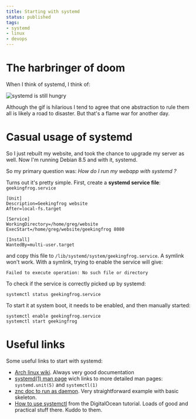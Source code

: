 ```yaml
---
title: Starting with systemd
status: published
tags:
- systemd
- linux
- devops
---
```



# The harbringer of doom
When I think of systemd, I think of:

![systemd is still hungry](http://i3.kym-cdn.com/photos/images/newsfeed/000/925/966/8d2.gif)

Although the gif is hilarious I tend to agree that one abstraction to rule
them all is likely a road to disaster. But that's a flame war for another day.

# Casual usage of systemd

So I just rebuilt my website, and took the chance to upgrade my server as well.
Now I'm running Debian 8.5 and with it, systemd.

So my primary question was: *How do I run my webapp with systemd ?*

Turns out it's pretty simple. First, create a **systemd service file**: `geekingfrog.service`

```
[Unit]
Description=Geekingfrog website
After=local-fs.target

[Service]
WorkingDirectory=/home/greg/website
ExecStart=/home/greg/website/geekingfrog 8080

[Install]
WantedBy=multi-user.target
```

and copy this file to `/lib/systemd/system/geekingfrog.service`. A symlink won't work.
With a symlink, trying to enable the service will give:

```
Failed to execute operation: No such file or directory
```

To check if the service is correctly picked up by systemd:

```
systemctl status geekingfrog.service
```

To start it at system boot, it needs to be enabled, and then manually started:

```
systemctl enable geekingfrog.service
systemctl start geekingfrog
```


# Useful links

Some useful links to start with systemd:

* [Arch linux wiki](https://wiki.archlinux.org/index.php/Systemd). Always very good documentation
* [systemd(1) man page](https://www.freedesktop.org/software/systemd/man/systemd.unit.html) wich links
  to more detailed man pages: `systemd.unit(5)` and `systemctl(1)`
* [znc doc to run as daemon](http://wiki.znc.in/Running_ZNC_as_a_system_daemon).
  Very straightforward example with basic skeleton.
* [How to use systemctl](https://www.digitalocean.com/community/tutorials/how-to-use-systemctl-to-manage-systemd-services-and-units) from the DigitalOcean tutorial. Loads of good and practical stuff there. Kuddo to them.

